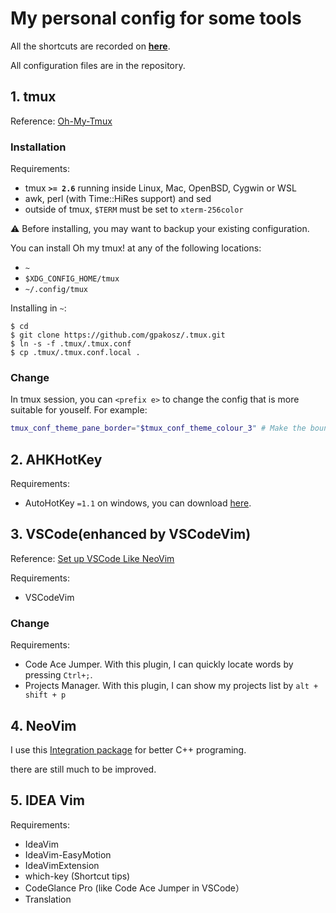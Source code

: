 # My personal config for some tools

All the shortcuts are recorded on **[here](https://zhengyulong.top/article/notion-short-key)**.

All configuration files are in the repository.

## 1. tmux

Reference:   [Oh-My-Tmux](https://github.com/gpakosz/.tmux)

### Installation

Requirements:

* tmux **`>= 2.6`** running inside Linux, Mac, OpenBSD, Cygwin or WSL
* awk, perl (with Time::HiRes support) and sed
* outside of tmux, `$TERM` must be set to `xterm-256color`

⚠️ Before installing, you may want to backup your existing configuration.

You can install Oh my tmux! at any of the following locations:

* `~`
* `$XDG_CONFIG_HOME/tmux`
* `~/.config/tmux`

Installing in `~`:

```
$ cd
$ git clone https://github.com/gpakosz/.tmux.git
$ ln -s -f .tmux/.tmux.conf
$ cp .tmux/.tmux.conf.local .
```

### Change

In tmux session, you can `<prefix e>` to change the config that is more suitable for youself. For example:

```bash
tmux_conf_theme_pane_border="$tmux_conf_theme_colour_3" # Make the boundary lines clearer.
```

## 2. AHKHotKey

Requirements:

- AutoHotKey `=1.1` on windows, you can download [here](https://autohotkey.com/download/1.1/).

## 3. VSCode(enhanced by VSCodeVim)

Reference: [Set up VSCode Like NeoVim](https://www.youtube.com/watch?v=JRnwt7oT1ZE)

Requirements:

- VSCodeVim

### Change

Requirements:

- Code Ace Jumper. With this plugin, I can quickly locate words by pressing `Ctrl+;`.
- Projects Manager. With this plugin, I can show my projects list by `alt + shift + p`

## 4. NeoVim

I use this [Integration package](https://github.com/archibate/vimrc) for better C++ programing.

there are still much to be improved.

## 5. IDEA Vim

Requirements:

* IdeaVim
* IdeaVim-EasyMotion
* IdeaVimExtension
* which-key  (Shortcut tips)
* CodeGlance Pro  (like Code Ace Jumper in VSCode）
* Translation
